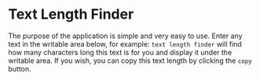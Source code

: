 # Text Length Finder

The purpose of the application is simple and very easy to use. Enter any text in the writable area below, for example: `text length finder` will find how many characters long this text is for you and display it under the writable area. If you wish, you can copy this text length by clicking the `copy` button.